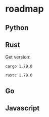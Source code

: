 # roadmap

## Python

## Rust

Get version:

```cargo 1.79.0```

```rustc 1.79.0```

## Go

## Javascript